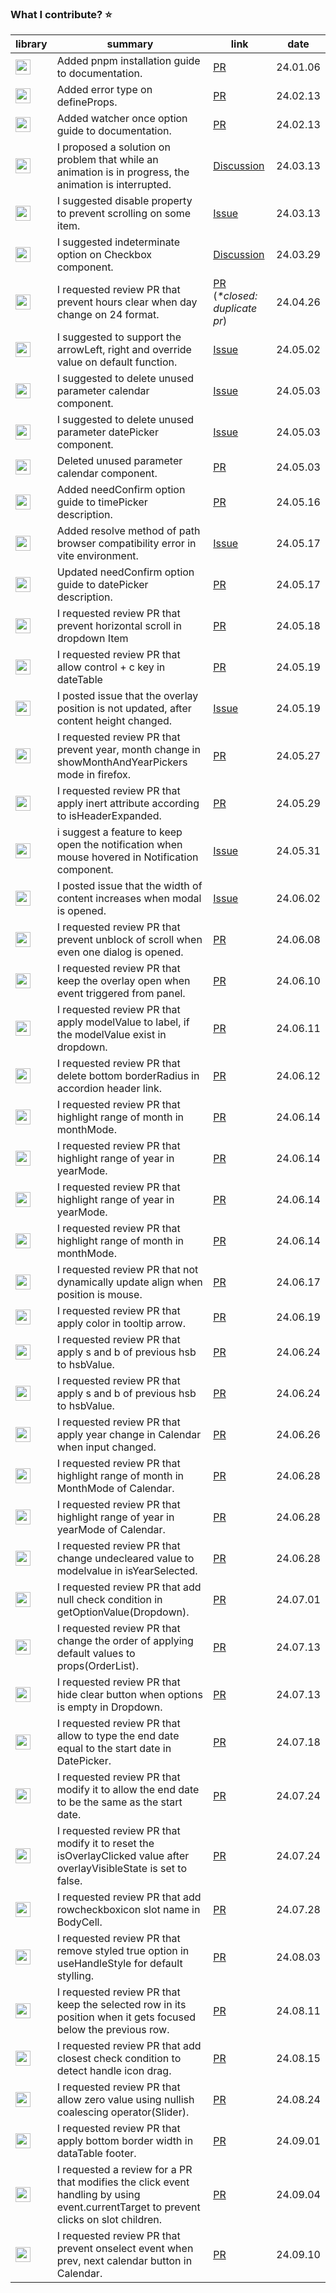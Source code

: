 ### What I contribute? ⭐️

| library | summary | link | date |
| --- | --- | --- | --- |
| <a href="https://github.com/intlify/vue-i18n-next"><img height="24px" src="https://img.shields.io/badge/vue-i18next-F05138?style=flat-round&logo=i18next&logoColor=white" /></a> | Added pnpm installation guide to documentation. | [PR](https://github.com/intlify/vue-i18n-next/pull/1676) | 24.01.06 |
| <a href="https://github.com/vuejs/docs"><img height="24px" src="https://img.shields.io/badge/@vue/core-docs-339933?style=flat-round&logo=Vue.js&logoColor=white" /></a>  | Added error type on defineProps. | [PR](https://github.com/vuejs/docs/pull/2697) | 24.02.13 |
| <a href="https://github.com/vuejs/docs"><img height="24px" src="https://img.shields.io/badge/@vue/core-docs-339933?style=flat-round&logo=Vue.js&logoColor=white" /></a>  | Added watcher once option guide to documentation. | [PR](https://github.com/vuejs/docs/pull/2698) | 24.02.13 |
| <a href="https://github.com/primefaces/primevue"><img height="24px" src="https://img.shields.io/badge/primefaces-primeVue-de8eca?style=flat-round&logo=rubocop&logoColor=94b0e4" /></a>  | I proposed a solution on problem that while an animation is in progress, the animation is interrupted. | [Discussion](https://github.com/orgs/primefaces/discussions/1424 ) | 24.03.13 |
| <a href="https://github.com/wan2land/vue-scroll-picker"><img height="24px" src="https://img.shields.io/badge/wan2land-vueScrollPicker-orange?style=flat-round&logo=Vue.js&logoColor=white" /></a> | I suggested disable property to prevent scrolling on some item. | [Issue](https://github.com/wan2land/vue-scroll-picker/issues/816) | 24.03.13 |
| <a href="https://github.com/primefaces/primevue"><img height="24px" src="https://img.shields.io/badge/primefaces-primeVue-de8eca?style=flat-round&logo=rubocop&logoColor=94b0e4" /></a> | I suggested indeterminate option on Checkbox component. | [Discussion](https://github.com/orgs/primefaces/discussions/1461) | 24.03.29 |
| <a href="https://github.com/primefaces/primevue"><img height="24px" src="https://img.shields.io/badge/primefaces-primeVue-de8eca?style=flat-round&logo=rubocop&logoColor=94b0e4" /></a> | I requested review PR that prevent hours clear when day change on 24 format. | [PR](https://github.com/primefaces/primevue/pull/5644)<br/>(_*closed: duplicate pr_) | 24.04.26 |
| <a href="https://github.com/LouisMazel/maz-ui"><img height="24px" src="https://img.shields.io/badge/LouisMazel-mazUI-brown?style=flat-round&logo=Nuxt.js&logoColor=white" /></a>| I suggested to support the arrowLeft, right and override value on default function. | [Issue](https://github.com/LouisMazel/maz-ui/issues/1067) | 24.05.02 |
| <a href="https://github.com/primefaces/primevue"><img height="24px" src="https://img.shields.io/badge/primefaces-primeVue-de8eca?style=flat-round&logo=rubocop&logoColor=94b0e4" /></a> | I suggested to delete unused parameter calendar component. | [Issue](https://github.com/primefaces/primevue/issues/5687) | 24.05.03 |
| <a href="https://github.com/primefaces/primevue"><img height="24px" src="https://img.shields.io/badge/primefaces-primeVue-de8eca?style=flat-round&logo=rubocop&logoColor=94b0e4" /></a> | I suggested to delete unused parameter datePicker component. | [Issue](https://github.com/primefaces/primevue/issues/5686) | 24.05.03 |
| <a href="https://github.com/primefaces/primevue"><img height="24px" src="https://img.shields.io/badge/primefaces-primeVue-de8eca?style=flat-round&logo=rubocop&logoColor=94b0e4" /></a> | Deleted unused parameter calendar component. | [PR](https://github.com/primefaces/primevue/pull/5688) | 24.05.03 |
| <a href="https://github.com/ant-design/ant-design"><img height="24px" src="https://img.shields.io/badge/antdesign-antDesign-0170FE?style=flat-round&logo=antdesign&logoColor=red" /></a> | Added needConfirm option guide to timePicker description. | [PR](https://github.com/ant-design/ant-design/pull/48945) | 24.05.16 |
|<a href="https://github.com/jshttp/mine-types"><img height="24px" src="https://img.shields.io/badge/jshttp-mineTypes-F7DF1E?style=flat-round&logo=javascript&logoColor=fff" /></a> |Added resolve method of path browser compatibility error in vite environment.|[Issue](https://github.com/jshttp/mime-types/issues/124)|24.05.17|
| <a href="https://github.com/ant-design/ant-design"><img height="24px" src="https://img.shields.io/badge/antdesign-antDesign-0170FE?style=flat-round&logo=antdesign&logoColor=red" /></a> | Updated needConfirm option guide to datePicker description. | [PR](https://github.com/ant-design/ant-design/pull/48967) | 24.05.17 |
| <a href="https://github.com/primefaces/primevue"><img height="24px" src="https://img.shields.io/badge/primefaces-primeVue-de8eca?style=flat-round&logo=rubocop&logoColor=94b0e4" /></a> | I requested review PR that prevent horizontal scroll in dropdown Item | [PR](https://github.com/primefaces/primevue/pull/5758) | 24.05.18 |
| <a href="https://github.com/primefaces/primevue"><img height="24px" src="https://img.shields.io/badge/primefaces-primeVue-de8eca?style=flat-round&logo=rubocop&logoColor=94b0e4" /></a> | I requested review PR that allow control + c key in dateTable| [PR](https://github.com/primefaces/primevue/pull/5759) | 24.05.19 |
| <a href="https://github.com/primefaces/primevue"><img height="24px" src="https://img.shields.io/badge/primefaces-primeVue-de8eca?style=flat-round&logo=rubocop&logoColor=94b0e4" /></a> | I posted issue that the overlay position is not updated, after content height changed. | [Issue](https://github.com/primefaces/primevue/issues/5760) | 24.05.19 |
| <a href="https://github.com/nextui-org/nextui"><img height="24px" src="https://img.shields.io/badge/nextuiOrg-nextui-000000?style=flat-round&logo=nextui&logoColor=fff" /></a> | I requested review PR that  prevent year, month change in showMonthAndYearPickers mode in firefox. | [PR](https://github.com/nextui-org/nextui/pull/3088) | 24.05.27 |
| <a href="https://github.com/nextui-org/nextui"><img height="24px" src="https://img.shields.io/badge/nextuiOrg-nextui-000000?style=flat-round&logo=nextui&logoColor=fff" /></a> | I requested review PR that apply inert attribute according to isHeaderExpanded. | [PR](https://github.com/nextui-org/nextui/pull/3087) | 24.05.29 |
| <a href="https://github.com/indielayer/ui"><img height="24px" src="https://img.shields.io/badge/indielayer-indielayerUI-1F6B75?style=flat-round&logo=openlayers&logoColor=white" /></a>  |  i suggest a feature to keep open the notification when mouse hovered in Notification component. | [Issue](https://github.com/indielayer/ui/issues/83) | 24.05.31 |
| <a href="https://github.com/indielayer/ui"><img height="24px" src="https://img.shields.io/badge/indielayer-indielayerUI-1F6B75?style=flat-round&logo=openlayers&logoColor=white" /></a>  |  I posted issue that the width of content increases when modal is opened. | [Issue](https://github.com/indielayer/ui/issues/83) | 24.06.02 |
| <a href="https://github.com/primefaces/primevue"><img height="24px" src="https://img.shields.io/badge/primefaces-primeVue-de8eca?style=flat-round&logo=rubocop&logoColor=94b0e4" /></a>  | I requested review PR that prevent unblock of scroll when even one dialog is opened. | [PR](https://github.com/primefaces/primevue/pull/5854) | 24.06.08 |
| <a href="https://github.com/primefaces/primevue"><img height="24px" src="https://img.shields.io/badge/primefaces-primeVue-de8eca?style=flat-round&logo=rubocop&logoColor=94b0e4" /></a>  | I requested review PR that keep the overlay open when event triggered from panel. | [PR](https://github.com/primefaces/primevue/pull/5858) | 24.06.10 |
| <a href="https://github.com/primefaces/primevue"><img height="24px" src="https://img.shields.io/badge/primefaces-primeVue-de8eca?style=flat-round&logo=rubocop&logoColor=94b0e4" /></a>  | I requested review PR that apply modelValue to label, if the modelValue exist in dropdown. | [PR](https://github.com/primefaces/primevue/pull/5865) | 24.06.11 |
| <a href="https://github.com/primefaces/primevue"><img height="24px" src="https://img.shields.io/badge/primefaces-primeVue-de8eca?style=flat-round&logo=rubocop&logoColor=94b0e4" /></a>  | I requested review PR that delete bottom borderRadius in accordion header link. | [PR](https://github.com/primefaces/primevue/pull/5872) | 24.06.12 |
| <a href="https://github.com/primefaces/primevue"><img height="24px" src="https://img.shields.io/badge/primefaces-primeVue-de8eca?style=flat-round&logo=rubocop&logoColor=94b0e4" /></a>  | I requested review PR that highlight range of month in monthMode. | [PR](https://github.com/primefaces/primevue/pull/5887) | 24.06.14 |
| <a href="https://github.com/primefaces/primevue"><img height="24px" src="https://img.shields.io/badge/primefaces-primeVue-de8eca?style=flat-round&logo=rubocop&logoColor=94b0e4" /></a>  | I requested review PR that highlight range of year in yearMode. | [PR](https://github.com/primefaces/primevue/pull/5884) | 24.06.14 |
| <a href="https://github.com/primefaces/primereact"><img height="24px" src="https://img.shields.io/badge/primefaces-primeReact-de8eca?style=flat-round&logo=rubocop&logoColor=94b0e4" /></a>  | I requested review PR that highlight range of year in yearMode. | [PR](https://github.com/primefaces/primereact/pull/6760) | 24.06.14 |
| <a href="https://github.com/primefaces/primereact"><img height="24px" src="https://img.shields.io/badge/primefaces-primeReact-de8eca?style=flat-round&logo=rubocop&logoColor=94b0e4" /></a>  | I requested review PR that highlight range of month in monthMode. | [PR](https://github.com/primefaces/primereact/pull/6759) | 24.06.14 |
| <a href="https://github.com/primefaces/primereact"><img height="24px" src="https://img.shields.io/badge/primefaces-primeReact-de8eca?style=flat-round&logo=rubocop&logoColor=94b0e4" /></a>  | I requested review PR that not dynamically update align when position is mouse. | [PR](https://github.com/primefaces/primereact/pull/6764) | 24.06.17 |
| <a href="https://github.com/primefaces/primevue"><img height="24px" src="https://img.shields.io/badge/primefaces-primeVue-de8eca?style=flat-round&logo=rubocop&logoColor=94b0e4" /></a>  | I requested review PR that apply color in tooltip arrow. | [PR](https://github.com/primefaces/primevue/pull/5917) | 24.06.19 |
| <a href="https://github.com/primefaces/primevue"><img height="24px" src="https://img.shields.io/badge/primefaces-primeVue-de8eca?style=flat-round&logo=rubocop&logoColor=94b0e4" /></a>  | I requested review PR that apply s and b of previous hsb to hsbValue. | [PR](https://github.com/primefaces/primevue/pull/5953) | 24.06.24 |
| <a href="https://github.com/primefaces/primereact"><img height="24px" src="https://img.shields.io/badge/primefaces-primeReact-de8eca?style=flat-round&logo=rubocop&logoColor=94b0e4" /></a>  | I requested review PR that apply s and b of previous hsb to hsbValue. | [PR](https://github.com/primefaces/primereact/pull/6788) | 24.06.24 |
| <a href="https://github.com/primefaces/primereact"><img height="24px" src="https://img.shields.io/badge/primefaces-primeReact-de8eca?style=flat-round&logo=rubocop&logoColor=94b0e4" /></a>  | I requested review PR that apply year change in Calendar when input changed. | [PR](https://github.com/primefaces/primereact/pull/6794) | 24.06.26 |
| <a href="https://github.com/primefaces/primevue"><img height="24px" src="https://img.shields.io/badge/primefaces-primeVue-de8eca?style=flat-round&logo=rubocop&logoColor=94b0e4" /></a>  | I requested review PR that highlight range of month in MonthMode of Calendar. | [PR](https://github.com/primefaces/primevue/pull/5987) | 24.06.28 |
| <a href="https://github.com/primefaces/primevue"><img height="24px" src="https://img.shields.io/badge/primefaces-primeVue-de8eca?style=flat-round&logo=rubocop&logoColor=94b0e4" /></a>  | I requested review PR that highlight range of year in yearMode of Calendar. | [PR](https://github.com/primefaces/primevue/pull/5988) | 24.06.28 |
| <a href="https://github.com/primefaces/primevue"><img height="24px" src="https://img.shields.io/badge/primefaces-primeVue-de8eca?style=flat-round&logo=rubocop&logoColor=94b0e4" /></a>  | I requested review PR that change undecleared value to modelvalue in isYearSelected. | [PR](https://github.com/primefaces/primevue/pull/5986) | 24.06.28 |
| <a href="https://github.com/primefaces/primereact"><img height="24px" src="https://img.shields.io/badge/primefaces-primeReact-de8eca?style=flat-round&logo=rubocop&logoColor=94b0e4" /></a>  | I requested review PR that add null check condition in getOptionValue(Dropdown). | [PR](https://github.com/primefaces/primereact/pull/6807) | 24.07.01 |
| <a href="https://github.com/primefaces/primereact"><img height="24px" src="https://img.shields.io/badge/primefaces-primeReact-de8eca?style=flat-round&logo=rubocop&logoColor=94b0e4" /></a>  | I requested review PR that change the order of applying default values to props(OrderList). | [PR](https://github.com/primefaces/primereact/pull/6879) | 24.07.13 |
| <a href="https://github.com/primefaces/primereact"><img height="24px" src="https://img.shields.io/badge/primefaces-primeReact-de8eca?style=flat-round&logo=rubocop&logoColor=94b0e4" /></a>  | I requested review PR that hide clear button when options is empty in Dropdown. | [PR](https://github.com/primefaces/primereact/pull/6880) | 24.07.13 |
| <a href="https://github.com/primefaces/primevue"><img height="24px" src="https://img.shields.io/badge/primefaces-primeVue-de8eca?style=flat-round&logo=rubocop&logoColor=94b0e4" /></a>  | I requested review PR that allow to type the end date equal to the start date in DatePicker. | [PR](https://github.com/primefaces/primevue/pull/6082) | 24.07.18 |
| <a href="https://github.com/primefaces/primereact"><img height="24px" src="https://img.shields.io/badge/primefaces-primeReact-de8eca?style=flat-round&logo=rubocop&logoColor=94b0e4" /></a>  | I requested review PR that modify it to allow the end date to be the same as the start date. | [PR](https://github.com/primefaces/primereact/pull/6919) | 24.07.24 |
| <a href="https://github.com/primefaces/primereact"><img height="24px" src="https://img.shields.io/badge/primefaces-primeReact-de8eca?style=flat-round&logo=rubocop&logoColor=94b0e4" /></a>  | I requested review PR that modify it to reset the isOverlayClicked value after overlayVisibleState is set to false. | [PR](https://github.com/primefaces/primereact/pull/6921) | 24.07.24 |
| <a href="https://github.com/primefaces/primevue"><img height="24px" src="https://img.shields.io/badge/primefaces-primeVue-de8eca?style=flat-round&logo=rubocop&logoColor=94b0e4" /></a>  | I requested review PR that add rowcheckboxicon slot name in BodyCell. | [PR](https://github.com/primefaces/primevue/pull/6131) | 24.07.28 |
| <a href="https://github.com/primefaces/primereact"><img height="24px" src="https://img.shields.io/badge/primefaces-primeReact-de8eca?style=flat-round&logo=rubocop&logoColor=94b0e4" /></a>  | I requested review PR that remove styled true option in useHandleStyle for default stylling. | [PR](https://github.com/primefaces/primereact/pull/6980) | 24.08.03 |
| <a href="https://github.com/primefaces/primereact"><img height="24px" src="https://img.shields.io/badge/primefaces-primeReact-de8eca?style=flat-round&logo=rubocop&logoColor=94b0e4" /></a>  | I requested review PR that keep the selected row in its position when it gets focused below the previous row. | [PR](https://github.com/primefaces/primereact/pull/7022) | 24.08.11 |
| <a href="https://github.com/primefaces/primereact"><img height="24px" src="https://img.shields.io/badge/primefaces-primeReact-de8eca?style=flat-round&logo=rubocop&logoColor=94b0e4" /></a>  | I requested review PR that add closest check condition to detect handle icon drag. | [PR](https://github.com/primefaces/primereact/pull/7051) | 24.08.15 |
| <a href="https://github.com/primefaces/primereact"><img height="24px" src="https://img.shields.io/badge/primefaces-primeReact-de8eca?style=flat-round&logo=rubocop&logoColor=94b0e4" /></a>  | I requested review PR that allow zero value using nullish coalescing operator(Slider). | [PR](https://github.com/primefaces/primereact/pull/7079) | 24.08.24 |
| <a href="https://github.com/primefaces/primereact"><img height="24px" src="https://img.shields.io/badge/primefaces-primeReact-de8eca?style=flat-round&logo=rubocop&logoColor=94b0e4" /></a>  | I requested review PR that apply bottom border width in dataTable footer. | [PR](https://github.com/primefaces/primereact-sass-theme/pull/79) | 24.09.01 |
| <a href="https://github.com/primefaces/primevue"><img height="24px" src="https://img.shields.io/badge/primefaces-primeVue-de8eca?style=flat-round&logo=rubocop&logoColor=94b0e4" /></a>  | I requested a review for a PR that modifies the click event handling by using event.currentTarget to prevent clicks on slot children. | [PR](https://github.com/primefaces/primevue/pull/6333) | 24.09.04 |
| <a href="https://github.com/primefaces/primereact"><img height="24px" src="https://img.shields.io/badge/primefaces-primeReact-de8eca?style=flat-round&logo=rubocop&logoColor=94b0e4" /></a>  | I requested review PR that prevent onselect event when prev, next calendar button in Calendar. | [PR](https://github.com/primefaces/primereact/pull/7155) | 24.09.10 |
